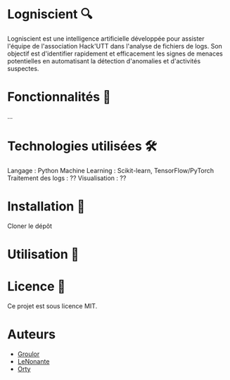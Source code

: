 # Logniscient 🔍
Logniscient est une intelligence artificielle développée pour assister l'équipe de l'association Hack'UTT dans l'analyse de fichiers de logs. Son objectif est d'identifier rapidement et efficacement les signes de menaces potentielles en automatisant la détection d'anomalies et d'activités suspectes.

# Fonctionnalités 🚀
...
# Technologies utilisées 🛠️
Langage : Python
Machine Learning : Scikit-learn, TensorFlow/PyTorch
Traitement des logs : ??
Visualisation : ??

# Installation 📂
Cloner le dépôt

# Utilisation 📖

# Licence 📜
Ce projet est sous licence MIT.

# Auteurs
- [Groulor]()
- [LeNonante]()
- [Orty]()
